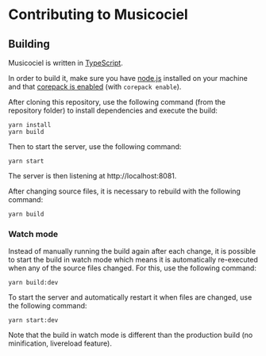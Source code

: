 # Contributing to Musicociel

## Building

Musicociel is written in [TypeScript](https://www.typescriptlang.org/).

In order to build it, make sure you have [node.js](https://nodejs.org/) installed on your machine and that [corepack is enabled](https://nodejs.org/api/corepack.html#enabling-the-feature) (with `corepack enable`).

After cloning this repository, use the following command (from the repository folder) to install dependencies and execute the build:

```
yarn install
yarn build
```

Then to start the server, use the following command:

```
yarn start
```

The server is then listening at http://localhost:8081.

After changing source files, it is necessary to rebuild with the following command:

```
yarn build
```

### Watch mode

Instead of manually running the build again after each change, it is possible to start the build in watch mode which means it is automatically re-executed when any of the source files changed. For this, use the following command:

```
yarn build:dev
```

To start the server and automatically restart it when files are changed, use the following command:

```
yarn start:dev
```

Note that the build in watch mode is different than the production build (no minification, livereload feature).
